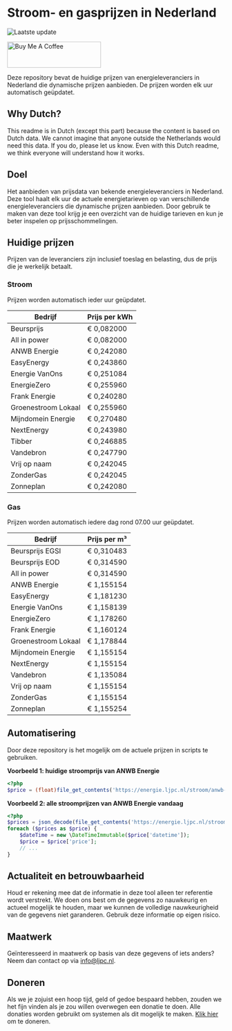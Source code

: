 # Stroom- en gasprijzen in Nederland

![Laatste update](https://img.shields.io/badge/laatste%20update-2025--10--12%2005%3A00%20CET-brightgreen)

<a href="https://www.buymeacoffee.com/Lars-" target="_blank"><img src="https://cdn.buymeacoffee.com/buttons/v2/default-orange.png" alt="Buy Me A Coffee" height="60" style="height: 60px !important;width: 217px !important;" ></a>

Deze repository bevat de huidige prijzen van energieleveranciers in Nederland die dynamische prijzen aanbieden. De prijzen worden elk uur automatisch geüpdatet.

## Why Dutch?

This readme is in Dutch (except this part) because the content is based on Dutch data. We cannot imagine that anyone outside the Netherlands would need this data. If you do, please let us know. Even with this Dutch readme, we think
everyone will understand how it works.

## Doel

Het aanbieden van prijsdata van bekende energieleveranciers in Nederland. Deze tool haalt elk uur de actuele energietarieven op van verschillende energieleveranciers die dynamische prijzen aanbieden. Door gebruik te maken van deze tool
krijg je een overzicht van de huidige tarieven en kun je beter inspelen op prijsschommelingen.

## Huidige prijzen

Prijzen van de leveranciers zijn inclusief toeslag en belasting, dus de prijs die je werkelijk betaalt.

### Stroom

Prijzen worden automatisch ieder uur geüpdatet.

 Bedrijf | Prijs per kWh 
---------|---------------
Beursprijs | € 0,082000
All in power | € 0,082000
ANWB Energie | € 0,242080
EasyEnergy | € 0,243860
Energie VanOns | € 0,251084
EnergieZero | € 0,255960
Frank Energie | € 0,240280
Groenestroom Lokaal | € 0,255960
Mijndomein Energie | € 0,270480
NextEnergy | € 0,243980
Tibber | € 0,246885
Vandebron | € 0,247790
Vrij op naam | € 0,242045
ZonderGas | € 0,242045
Zonneplan | € 0,242080


### Gas

Prijzen worden automatisch iedere dag rond 07.00 uur geüpdatet.

 Bedrijf | Prijs per m³ 
---------|--------------
Beursprijs EGSI | € 0,310483
Beursprijs EOD | € 0,314590
All in power | € 0,314590
ANWB Energie | € 1,155154
EasyEnergy | € 1,181230
Energie VanOns | € 1,158139
EnergieZero | € 1,178260
Frank Energie | € 1,160124
Groenestroom Lokaal | € 1,178844
Mijndomein Energie | € 1,155154
NextEnergy | € 1,155154
Vandebron | € 1,135084
Vrij op naam | € 1,155154
ZonderGas | € 1,155154
Zonneplan | € 1,155254


## Automatisering

Door deze repository is het mogelijk om de actuele prijzen in scripts te gebruiken.

**Voorbeeld 1: huidige stroomprijs van ANWB Energie**

```php
<?php
$price = (float)file_get_contents('https://energie.ljpc.nl/stroom/anwb-energie-nu.txt');

```

**Voorbeeld 2: alle stroomprijzen van ANWB Energie vandaag**

```php
<?php
$prices = json_decode(file_get_contents('https://energie.ljpc.nl/stroom/all-in-power-vandaag.json'),true);
foreach ($prices as $price) {
    $dateTime = new \DateTimeImmutable($price['datetime']);
    $price = $price['price'];
    // ...
}
```

## Actualiteit en betrouwbaarheid

Houd er rekening mee dat de informatie in deze tool alleen ter referentie wordt verstrekt. We doen ons best om de gegevens zo nauwkeurig en actueel mogelijk te houden, maar we kunnen de volledige nauwkeurigheid van de gegevens niet
garanderen. Gebruik deze informatie op eigen risico.

## Maatwerk

Geïnteresseerd in maatwerk op basis van deze gegevens of iets anders? Neem dan contact op
via [info@ljpc.nl](mailto:info@ljpc.nl?subject=Energie%20prijzen).

## Doneren

Als we je zojuist een hoop tijd, geld of gedoe bespaard hebben, zouden we het fijn vinden als je zou willen overwegen een
donatie te doen. Alle donaties worden gebruikt om systemen als dit mogelijk te
maken. [Klik hier](https://www.buymeacoffee.com/Lars-) om te doneren.
